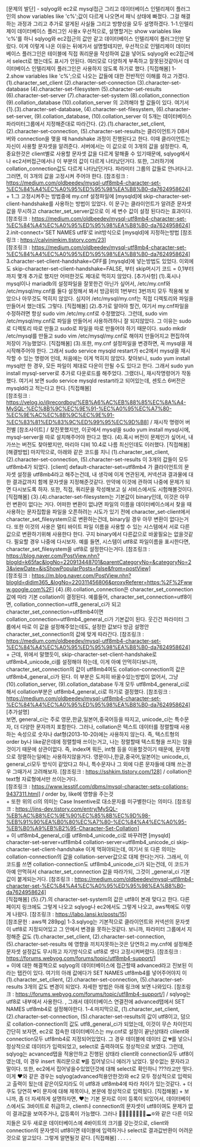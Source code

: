 
[문제의 발단] - sqlyog와 ec2로 mysql접근 그리고 데이터베이스 인텔리제이 플러그인의 show variables like 'c%';값이
    다르게 나오면서 패닉 상태에 빠졌다. 그걸 해결하는 과정과 그리고 추가로 알게된 사실들 그리고 방향성을 모두 설명하겠다.
1-1.인텔리제이 데이터베이스 플러그인 사용x
    우선적으로, 설명할거는 show variables like 'c%'를 하니 sqlyog와 ec2접근의 값만 같고 데이터베이스
    인텔리제이 플러그인만 달랐다. 이게 이렇게 나온 이유는 뒤에가서 설명할테지만, 우선적으로 인텔리제이 데이터베이스 플러그인은
    테이블에 직접 쿼리문을 작성하여 값을 넣어도 sqlyog와 ec2접근에서 select로 했는데도 표시가 안된다.
    여러모로 다양하게 부족하고 잘못된것같아서 데이터베이스 인텔리제이 플러그인은 사용하지 않도록 하기로 했다.
    [직접해봄]
1-2.show variables like 'c%';으로 나오는 값들에 대한 전반적인 이해를 하고 가겠다.
    (1).character_set_client
    (2).character-set-connection
    (3).character-set-database
    (4).character-set-filesystem
    (5).character-set-results
    (6).character-set-server
    (7).character-set-system
    (8).collation_connection
    (9).collation_database
    (10).collation_server
    의 고려해야 할 값들이 있다. 여기서
        {1}.(3).character-set-database, (4).character-set-filesystem, (6).character-set-server, (9).collation_database, (10).collation_server
            이 5개는 데이터베이스 파라미터그룹에서 지정해준대로 따라간다.
        {2}.(1).character_set_client, (2).character-set-connection, (5).character-set-results는 클라이언트가 DB서버와 connection을
            맺을 때 handshake 과정이 진행된다고 한다. 이때 클라이언트는 자신이 사용할 문자셋을 알려준다. 서버에서는 이 값으로 이 3개의 값을 설정한다.
            즉, 중요한것은 client별로 사용할 문자셋 값을 다르게 말해줄 수 있기때문에, sqlyog에서나 ec2서버접근에서나 이 부분의 값이 다르게 나타났던거다.
            또한, 그러하기에 collation_connection값도 다르게 나타났던거다. 파라미터 그룹의 값들로 안나타나고. 그러면, 이 3개의 값을 고정시켜
            주어야 한다.
            [참조링크 : https://medium.com/oldbeedev/mysql-utf8mb4-character-set-%EC%84%A4%EC%A0%95%ED%95%98%EA%B8%B0-da7624958624] 
            +
            1.그 고정시켜주는 방법중에 my.cnf 설정파일에 [mysqld]에 skip-character-set-client-handshake를 사용하는 방법이 있었다. 이 문구는 
                클라이언트가 알려준 문자셋 값을 무시하고 character_set_server값으로 이 세 변수 값이 설정 된다라는 효과이다.
                [참조링크 : https://medium.com/oldbeedev/mysql-utf8mb4-character-set-%EC%84%A4%EC%A0%95%ED%95%98%EA%B8%B0-da7624958624] 
            2.init-connect='SET NAMES utf8'로 init방식으로 [mysqld]에 지정하는방법
                [참조링크 : https://calvinjmkim.tistory.com/23]   
                [참조링크 : https://medium.com/oldbeedev/mysql-utf8mb4-character-set-%EC%84%A4%EC%A0%95%ED%95%98%EA%B8%B0-da7624958624]   
            3.character-set-client-handshake=OFF를 [mysqld]에 넣는방법도 있었다.
            이외에도  skip-character-set-client-handshake=FALSE, 부터 skip머시기 코드 = 0,1부터까지 몇개 추가로 했지만 어떠한것도 제대로 먹히지 않았다.
                [추가사항]
                    (1).혹시나 mysql이나 mariadb의 설정파일을 잘못한건 아닌가 싶어서, /etc/my.cnf와 /etc/mysql/my.cnf를 둘다
                        설정해서 봐서 방금위의 1번부터 3번까지 모두 적용해 보았으나 아무것도 먹히지 않았다. 심지어 /etc/mysql/my.cnf는
                        직접 디렉토리와 파일을 만들어서 했는데도 그렇다.
                        [직접해봄]
                    (2).추가로 알아야 할건, 여기서 my.cnf파일을 수정하려면 항상 sudo vim /etc/my.cnf로 수정했었다. 그런데, sudo vim /etc/mysql/my.cnf로
                        파일을 만들어서 사용하려하니 잘 되지않았다. 그 이유는 sudo로 디렉토리 따로 만들고 sudo로 파일을 따로 만들어야 하기 때문이다.
                        sudo mkdir /etc/mysql를 만들고 sudo vim /etc/mysql/my.cnf로 해야지 만들어지고 편집하여 저장이 가능했었다.
                        [직접해봄]
                    (3).또한, my.cnf 설정파일을 변경하면, 꼭 mysql을 재시작해주어야 한다. 그래서 sudo service mysqld restart가 ec2에서 mysql을
                        재시작할 수 있는 명령어 인데, 처음에는 이게 먹히지 않았다. 찾아보니, sudo yum install mysql만 한 경우, 모든 파일이 제대로 다운이
                        안될 수도 있다고 한다. 그래서 sudo yun install mysql-server로 추가로 다운로드를 해주었다. 그랬더니, 재시작명령어가 작동했다.
                        여기서 보면 sudo service mysqld restart라고 되어있는데, 센토스 6버전은 mysqld라고 적는다고 한다.
                        [직접해봄]   
                        [참조링크 : https://velog.io/@recordboy/%EB%A6%AC%EB%88%85%EC%8A%A4-MySQL-%EC%8B%9C%EC%9E%91-%EC%A0%95%EC%A7%80-%EC%9E%AC%EC%8B%9C%EC%9E%91-%EC%83%81%ED%83%9C%ED%99%95%EC%9D%B8] / 재시작 명령어 버전별
                        [참조사이트] / 찾진못했지만, 이곳에서 mysql을 sudo yum install mysql시에, mysql-server을 따로 설치해주어야 한다고 했다.
                    (4).혹시 버전이 문제인가 싶어서, 내가쓰는 버전도 찾아봤지만, 마리아 디비 10.4로 나름 최신인데도 이러했다.
                        [직접해봄]   
                [해결방법]
                마지막으로, 아래와 같은 코드를 치니 (1).character_set_client, (2).character-set-connection, (5).character-set-results 이 
                    3개의 값들이 모두 utf8mb4가 되었다.
                    [client]
                    default-character-set=utf8mb4
                    가 클라이언트의 문자셋 설정을 utf8mb4라고 해주는건데, 내 생각에 이게 연관된게, 커넥션과 결과물에 대한
                    결과값까지 함께 문자셋을 지정해준것같다. 만약에 이것에 관하여 나중에 문제가 되면 다시보도록 하자.
                    또한, 직접, 쿼리문을 작성해보고 실 서비스에서도 시험해볼것이다.
                    [직접해봄]
        {3}.(4).character-set-filesystem는 기본값이 binary인데, 이것은 아무런 변환이 없다는 거다. 어떠한 변환이 없냐면
            파일의 이름을 데이터베이스에서 찾을 때 사용하는 문자집합을 파일을 오픈하려는 시도가 있기 전에 character_set-client에서 character_set_filesystem으로
            변환하는건데, binary일 경우 아무 변환이 없다는거다. 또한 이것의 사용은 멀티 바이트 파일 이름을 사용할 수 있는 시스템에서 서로 다른 값으로 변환하기위해 사용한다 한다.
            구지 binary에서 다른값으로 바꿀필요는 없을것같다. 필요할 경우 나중에 다시보자.
            예를 들면, 시스템이 utf8로 파일이름을 표시한다면, character_set_filesystem을 utf8로 설정한다는거다.
            [참조링크 : https://blog.naver.com/PostView.nhn?blogId=k65fac&logNo=220913448701&parentCategoryNo=&categoryNo=23&viewDate=&isShowPopularPosts=false&from=postView]   
            [참조링크 : https://m.blog.naver.com/PostView.nhn?blogId=didim365_&logNo=220311456806&proxyReferer=https:%2F%2Fwww.google.com%2F]
        {4}.(8).collation_connection은 character_set_connection 값에 따라 기본 collation이 결정된다. 예를들어,
            character_set_connection=utf8이면, collation_connection=utf8_general_ci가 되고 character_set_connection=utf8mb4이면
            collation_connection=utf8mb4_general_ci가 기본값이 된다. 웃긴건 파라미터 그룹에서 따로 이 값을 설정해주었는데도, 설정한 값보다
            방금 설명안 character_set_connection의 값에 맞게 따라간다.
            [참조링크 : https://medium.com/oldbeedev/mysql-utf8mb4-character-set-%EC%84%A4%EC%A0%95%ED%95%98%EA%B8%B0-da7624958624]
            +
            근데, 위에서 말했듯이, skip-character-set-client-handshake로 utf8mb4_unicode_ci를 설정해야 하는데,
            이게 아예 안먹히다보니까, character_set_connection의 값이 utf8mb4여도 collation-connection의 값은 utf8mb4_general_ci가
            된다. 이 부분은 도저히 바꿀수있는방법이 없어서, 그냥 (10).collation_server, (9).collation_database 두개 모두 utf8mb4_general_ci로
            해서 collation부분은 utf8mb4_general_ci로 하기로 결정했다.
            [참조링크 : https://medium.com/oldbeedev/mysql-utf8mb4-character-set-%EC%84%A4%EC%A0%95%ED%95%98%EA%B8%B0-da7624958624]   
                [추가설명]   
                    보면, general_ci는 주로 영문,한글,일본어,중국어등을 따지고, unicode_ci는 특수문자, 더 다양한 문자까지 포함한다.
                    그러나, collation은 텍스트 데이터를 정렬할때 사용하는 속성으로 숫자나 dat형(2013-10-20)에는 사용하지 않는다.
                    즉, 텍스트형의 order by나 like같은데에 정렬할때 쓰이는거고, 나는 정렬할때 텍스트형을 쓰지는 않을것이기 때문에 상관이없다.
                    즉, index며 뭐든, int형 등을 이용할것이기 때문에, 문자형으로 정렬하는일에는 사용하지않을거다. 영문이나,한글,중국어,일본어는
                    unicode_ci, general_ci모두 방식이 같았다고 하니, 특수문자나 그 외에 다른 문자들에 대해 쓰는경우 그때가서 고려해보자.
                    [참조링크 : https://sshkim.tistory.com/128] / collation은 text형 자료형에서만 쓰이는거다.  
                    [참조링크 : https://www.lesstif.com/dbms/mysql-character-sets-collations-9437311.html] / order by, like에 영향을 주는것   
                    +
                    또한 위의 ci의 의미는 Case Insentive로 대소문자를 미구별한다는 의미다.
                    [참조링크 : https://jins-dev.tistory.com/entry/MySQL-%EB%AC%B8%EC%9E%90%EC%85%8B%EC%9D%98-%EB%91%90%EA%B0%80%EC%A7%80-%EC%84%A4%EC%A0%95-%EB%B0%A9%EB%B2%95-Character-Set-Collation]   
            +
            이 utf8mb4_general_ci를 utf8mb4_unicode_ci로 바꾸려면 
            [mysqld]
            character-set-server=utf8mb4
            collation-server=utf8mb4_unicode_ci
            skip-character-set-client-handshake
            이게 먹혀야되는데, 여기서 또 다른 의미는 collation-connection의 값을 collation-server값으로 대체 한다는거다.
            그래서, 이 코드를 쓰면 collation-connection도 utf8mb4_unicode_ci가 되는건데, 이 코드가 아예 안먹혀서 character_set_connection
            값을 따라가되, 그것이 _general_ci 기본값이 붙게되는거다.
            [참조링크 : https://medium.com/oldbeedev/mysql-utf8mb4-character-set-%EC%84%A4%EC%A0%95%ED%95%98%EA%B8%B0-da7624958624]   
            [직접해봄]
        {5}.(7).의 character-set-system의 값은 utf8이 본래 맞다고 한다. 다른 페이지 링크에도 그렇게 나오고
            sqlyog나 ec2에서도 그렇게 나오고, aws책에도 이렇게 나왔다.
            [참조링크 : https://labo.lansi.kr/posts/15]   
            [참조문헌 : aws책 289pg]
1-3.sqlyog는 기본적으로 클라이언트와 커넥션의 문자셋이 utf8로 지정되어있고 그 안에서 변경을 못하는것같다. 보니까,
    파라미터 그룹에서 지정해준 값도 (1).character_set_client, (2).character-set-connection, (5).character-set-results 에 영향을 끼치지못하는것은 
    당연하고 my.cnf에 설정해준 문자셋 설정값도 무시하고 자기방식으로 utf8로 셋다 고정시켜버렸다.
    [참조링크 : https://forums.webyog.com/forums/topic/utf8mb4-support/]   
    +
    이에 대한 해결책으로 sqlyog의 데이터베이스에 접근할때 advanced라고 진보된 이라는 탭칸이 있다. 여기의 아래 값에다가 
    SET NAMES utf8mb4를 넣어주어야지 이 (1).character_set_client, (2).character-set-connection, (5).character-set-results 3개의
    값도 변경이 되었다. 자세한 방법은 아래 링크에 보면 나와있다.
    [참조링크 : https://forums.webyog.com/forums/topic/utf8mb4-support/] / sqlyog는 utf8로 내부에서 사용한다. , 그래서 데이터베이스 연결전에 advanced탭에서 SET NAMES utf8mb4로 설정해야한다.
1-4.마지막으로, (1).character_set_client, (2).character-set-connection, (5).character-set-results의 값이 utf8이고,
    덤으로 collation-connection의 값도 utf8_general_ci가 되었는데, 이것이 무슨 차이인지 간단히 보자면, ec2로 접속한 데이터베이스는 my.cnf로
    설정이 끝난상태라 clilent와 connection모두 utf8mb4로 지정되어있었다. 그 경우 테이블에 데이터 값 💔를 넣으니 정상적으로 데이터가 입력되었고,
    select로 출력하여도 정상적으로 보였다. 그런데, sqlyog는 acvanced탭을 적용안하고 진행된 상태라 client와 connection모두 utf8이였는데, 이 경우
    insert 쿼리문으로 💔를 집어넣으니 에러가 났었다. 알수없는 문자라고 말이다. 또한, ec2에서 집어넣을수있었던것에 대해 select로 확인하니 ???라고만
    떳다. 이게 ❤와 같은 경우는 sqlyog(advanced적용안한것)와 ec2 모두 정상적으로 입력되고 출력이 됬는데 같은이모지라도 이 utf8과 utf8mb4에 따라
    차이가 있는것같다.
    +
    더쿠도 당연히 💔이 문자에 대해 제목이나, 본문에 정상적으로 입력됬다.
    [직접해봄]
    +
    보니까, 좀 더 자세하게 설명하자면, ❤는 기본 문자로 이미 등록이 되있어서, 데이터베이스에서도 3바이트로 취급하고, client나 connection의
    문자셋이 utf8이여도 문제가 없이 결과값을 보여주거나, 값등록이 가능했다. 그러나 🧡💛💚💙💜💓💞💌🕳🔯와 같은 다른 이모지들은 모두 새로운 데이터베이스에
    4바이트의 크기를 갖는것으로, client와 connection의 문자셋이 utf8이면 테이블에 입력하거나 select로 결과값반환이 어려운것으로
    알고있다. 그렇게 알면될것 같다.
    [직접해봄]
 .
 .
 .
 .
 .